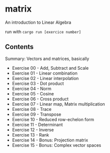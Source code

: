 # matrix
An introduction to Linear Algebra

run with `cargo run [exercice number]`

## Contents
Summary: Vectors and matrices, basically

- Exercise 00 - Add, Subtract and Scale
- Exercise 01 - Linear combination
- Exercise 02 - Linear interpolation
- Exercise 03 - Dot product
- Exercise 04 - Norm
- Exercise 05 - Cosine
- Exercise 06 - Cross product 
- Exercise 07 - Linear map, Matrix multiplication
- Exercise 08 - Trace
- Exercise 09 - Transpose 
- Exercise 10 - Reduced row-echelon form 
- Exercise 11 - Determinant 
- Exercise 12 - Inverse
- Exercise 13 - Rank
- Exercise 14 - Bonus: Projection matrix
- Exercise 15 - Bonus: Complex vector spaces
